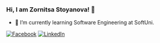 ### Hi, I am Zornitsa Stoyanova! 👋
- 🌱 I’m currently learning Software Engineering at SoftUni.

[![Facebook](https://img.shields.io/badge/-Facebook-00B2FF?style=flat-square&logo=Facebook&logoColor=white)](https://www.facebook.com/profile.php?id=100000504615499)
[![LinkedIn](https://img.shields.io/badge/-LinkedIn-0e76a8?style=flat-square&logo=Linkedin&logoColor=white)](https://www.linkedin.com/in/zornitsa-stoyanova-a2034b275) 
<!---
Zornitsa728/Zornitsa728 is a ✨ special ✨ repository because its `README.md` (this file) appears on your GitHub profile.
You can click the Preview link to take a look at your changes.
--->

